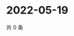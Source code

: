 # 2022-05-19

共 0 条

<!-- BEGIN WEIBO -->
<!-- 最后更新时间 Thu May 19 2022 15:15:45 GMT+0800 (China Standard Time) -->

<!-- END WEIBO -->
